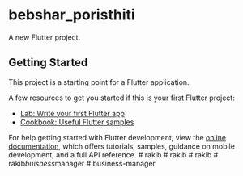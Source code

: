 # bebshar_poristhiti

A new Flutter project.

## Getting Started

This project is a starting point for a Flutter application.

A few resources to get you started if this is your first Flutter project:

- [Lab: Write your first Flutter app](https://docs.flutter.dev/get-started/codelab)
- [Cookbook: Useful Flutter samples](https://docs.flutter.dev/cookbook)

For help getting started with Flutter development, view the
[online documentation](https://docs.flutter.dev/), which offers tutorials,
samples, guidance on mobile development, and a full API reference.
#   r a k i b  
 #   r a k i b  
 #   r a k i b  
 #   r a k i b _ b u i s n e s s _ m a n a g e r  
 #   b u s i n e s s - m a n a g e r  
 